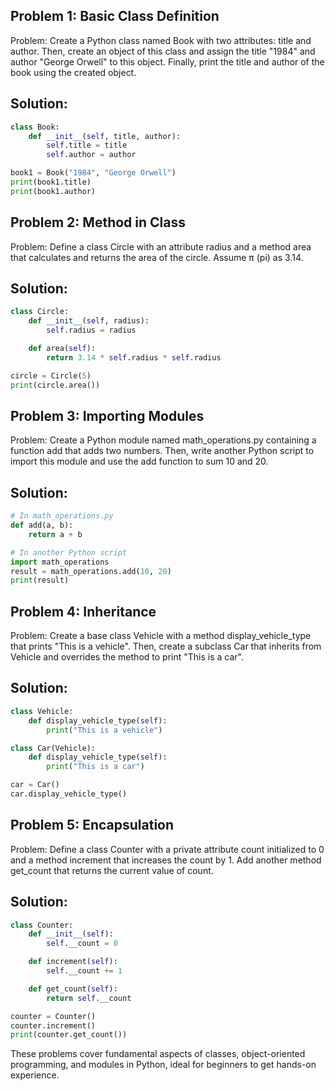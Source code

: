 ## Problem 1: Basic Class Definition
Problem: Create a Python class named Book with two attributes: title and author. Then, create an object of this class and assign the title "1984" and author "George Orwell" to this object. Finally, print the title and author of the book using the created object.

## Solution:

```python
class Book:
    def __init__(self, title, author):
        self.title = title
        self.author = author

book1 = Book("1984", "George Orwell")
print(book1.title)
print(book1.author)
```

## Problem 2: Method in Class
Problem: Define a class Circle with an attribute radius and a method area that calculates and returns the area of the circle. Assume π (pi) as 3.14.

## Solution:

```python
class Circle:
    def __init__(self, radius):
        self.radius = radius

    def area(self):
        return 3.14 * self.radius * self.radius

circle = Circle(5)
print(circle.area())
```

## Problem 3: Importing Modules

Problem: Create a Python module named math_operations.py containing a function add that adds two numbers. Then, write another Python script to import this module and use the add function to sum 10 and 20.

## Solution:

```python
# In math_operations.py
def add(a, b):
    return a + b

# In another Python script
import math_operations
result = math_operations.add(10, 20)
print(result)
```
## Problem 4: Inheritance
Problem: Create a base class Vehicle with a method display_vehicle_type that prints "This is a vehicle". Then, create a subclass Car that inherits from Vehicle and overrides the method to print "This is a car".

## Solution:

```python
class Vehicle:
    def display_vehicle_type(self):
        print("This is a vehicle")

class Car(Vehicle):
    def display_vehicle_type(self):
        print("This is a car")

car = Car()
car.display_vehicle_type()
```

## Problem 5: Encapsulation
Problem: Define a class Counter with a private attribute count initialized to 0 and a method increment that increases the count by 1. Add another method get_count that returns the current value of count.

## Solution:

```python
class Counter:
    def __init__(self):
        self.__count = 0

    def increment(self):
        self.__count += 1

    def get_count(self):
        return self.__count

counter = Counter()
counter.increment()
print(counter.get_count())
```
These problems cover fundamental aspects of classes, object-oriented programming, and modules in Python, ideal for beginners to get hands-on experience.
